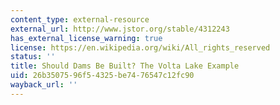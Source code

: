 ```yaml
---
content_type: external-resource
external_url: http://www.jstor.org/stable/4312243
has_external_license_warning: true
license: https://en.wikipedia.org/wiki/All_rights_reserved
status: ''
title: Should Dams Be Built? The Volta Lake Example
uid: 26b35075-96f5-4325-be74-76547c12fc90
wayback_url: ''
---
```

